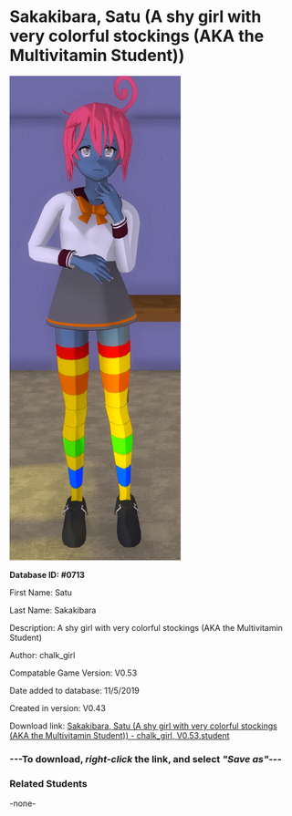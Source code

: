 # Sakakibara, Satu (A shy girl with very colorful stockings (AKA the Multivitamin Student))

<img src="../../Files/Images/Sakakibara, Satu (A shy girl with very colorful stockings (AKA the Multivitamin Student)).png" title="Sakakibara, Satu (A shy girl with very colorful stockings (AKA the Multivitamin Student)) - chalk_girl, V0.53">

**Database ID: #0713**

First Name: Satu

Last Name: Sakakibara

Description: A shy girl with very colorful stockings (AKA the Multivitamin Student)

Author: chalk_girl

Compatable Game Version: V0.53

Date added to database: 11/5/2019

Created in version: V0.43

Download link: <a href="https://raw.githubusercontent.com/Arbiter1223/Daigaku-Gurashi-Custom-Students/master/Files/Student%20Files/Sakakibara%2C%20Satu%20(A%20shy%20girl%20with%20very%20colorful%20stockings%20(AKA%20the%20Multivitamin%20Student))%20-%20chalk_girl%2C%20V0.53.student">Sakakibara, Satu (A shy girl with very colorful stockings (AKA the Multivitamin Student)) - chalk_girl, V0.53.student</a>

### ---**To download, _right-click_ the link, and select _"Save as"_**---

### Related Students

-none-
